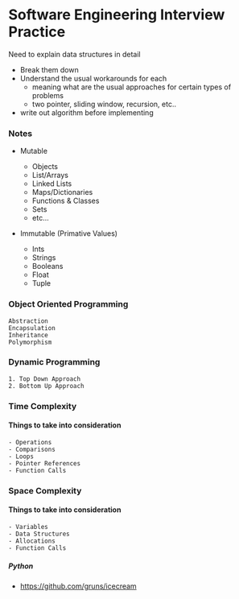 Software Engineering Interview Practice
===
Need to explain data structures in detail
- Break them down
- Understand the usual workarounds for each
  - meaning what are the usual approaches for certain types of problems
  - two pointer, sliding window, recursion, etc..
- write out algorithm before implementing
 
### Notes
- Mutable
  - Objects
  - List/Arrays
  - Linked Lists
  - Maps/Dictionaries
  - Functions & Classes
  - Sets
  - etc...

- Immutable (Primative Values)
  - Ints
  - Strings
  - Booleans
  - Float
  - Tuple


### Object Oriented Programming
```
Abstraction 
Encapsulation
Inheritance
Polymorphism
```
### Dynamic Programming
```
1. Top Down Approach
2. Bottom Up Approach
```

### Time Complexity
#### Things to take into consideration
```
- Operations
- Comparisons
- Loops
- Pointer References
- Function Calls
```

### Space Complexity
#### Things to take into consideration
```
- Variables
- Data Structures
- Allocations
- Function Calls
```

##### Python
- https://github.com/gruns/icecream
